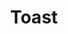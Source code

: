 ---
layout: pattern.njk
tags: 
    - mobile_en
    - mobile_components_en
    - page
key: toast-mobile_en
title: Toast
parent: components-mobile_en
image: mobile/overview/toast.webp
keywords: toast, snackbar, notification
order: 220
---
